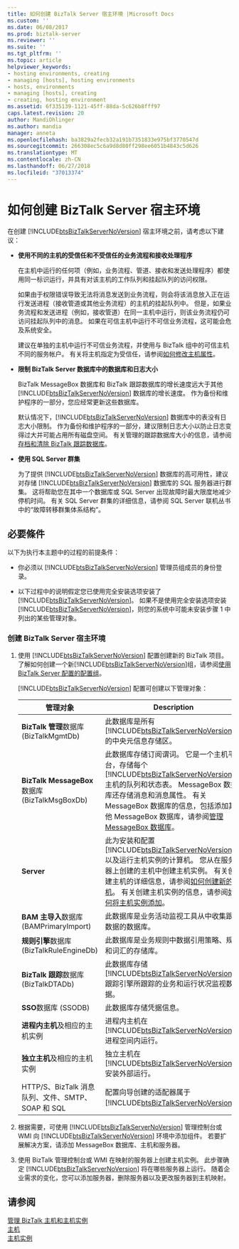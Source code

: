 ```yaml
---
title: 如何创建 BizTalk Server 宿主环境 |Microsoft Docs
ms.custom: ''
ms.date: 06/08/2017
ms.prod: biztalk-server
ms.reviewer: ''
ms.suite: ''
ms.tgt_pltfrm: ''
ms.topic: article
helpviewer_keywords:
- hosting environments, creating
- managing [hosts], hosting environments
- hosts, environments
- managing [hosts], creating
- creating, hosting environment
ms.assetid: 6f335139-1121-45ff-88da-5c626b8fff97
caps.latest.revision: 20
author: MandiOhlinger
ms.author: mandia
manager: anneta
ms.openlocfilehash: ba3829a2fecb32a191b7351833e975bf3770547d
ms.sourcegitcommit: 266308ec5c6a9d8d80ff298ee6051b4843c5d626
ms.translationtype: MT
ms.contentlocale: zh-CN
ms.lasthandoff: 06/27/2018
ms.locfileid: "37013374"
---
```

# <a name="how-to-create-a-biztalk-server-hosting-environment"></a>如何创建 BizTalk Server 宿主环境
在创建 [!INCLUDE[btsBizTalkServerNoVersion](../includes/btsbiztalkservernoversion-md.md)] 宿主环境之前，请考虑以下建议：  

- **使用不同的主机的受信任和不受信任的业务流程和接收处理程序**  

   在主机中运行的任何项（例如，业务流程、管道、接收和发送处理程序）都使用同一标识运行，并具有对该主机的工作队列和挂起队列的访问权限。  

   如果由于权限错误导致无法将消息发送到业务流程，则会将该消息放入正在运行发送进程（接收管道或其他业务流程）的主机的挂起队列中。 但是，如果业务流程和发送进程（例如，接收管道）在同一主机中运行，则该业务流程仍可访问挂起队列中的消息。 如果在可信主机中运行不可信业务流程，这可能会危及系统安全。  

   建议在单独的主机中运行不可信业务流程，并使用与 BizTalk 组中的可信主机不同的服务帐户。 有关将主机指定为受信任，请参阅[如何修改主机属性](../core/how-to-modify-host-properties.md)。  

- **限制 BizTalk Server 数据库中的数据库和日志大小**  

   BizTalk MessageBox 数据库和 BizTalk 跟踪数据库的增长速度远大于其他 [!INCLUDE[btsBizTalkServerNoVersion](../includes/btsbiztalkservernoversion-md.md)] 数据库的增长速度。 作为备份和维护程序的一部分，您应经常更新这些数据库。  

   默认情况下，[!INCLUDE[btsBizTalkServerNoVersion](../includes/btsbiztalkservernoversion-md.md)] 数据库中的表没有日志大小限制。 作为备份和维护程序的一部分，建议限制日志大小以防止日志变得过大并可能占用所有磁盘空间。 有关管理的跟踪数据库大小的信息，请参阅[存档和清除 BizTalk 跟踪数据库](../core/archiving-and-purging-the-biztalk-tracking-database.md)。  

- **使用 SQL Server 群集**  

   为了提供 [!INCLUDE[btsBizTalkServerNoVersion](../includes/btsbiztalkservernoversion-md.md)] 数据库的高可用性，建议对存储 [!INCLUDE[btsBizTalkServerNoVersion](../includes/btsbiztalkservernoversion-md.md)] 数据库的 SQL 服务器进行群集。 这将帮助您在其中一个数据库或 SQL Server 出现故障时最大限度地减少停机时间。 有关 SQL Server 群集的详细信息，请参阅 SQL Server 联机丛书中的“故障转移群集体系结构”。  

## <a name="prerequisites"></a>必要條件  
 以下为执行本主题中的过程的前提条件：  

- 你必须以 [!INCLUDE[btsBizTalkServerNoVersion](../includes/btsbiztalkservernoversion-md.md)] 管理员组成员的身份登录。  

- 以下过程中的说明假定您已使用完全安装选项安装了 [!INCLUDE[btsBizTalkServerNoVersion](../includes/btsbiztalkservernoversion-md.md)]。 如果不是使用完全安装选项安装 [!INCLUDE[btsBizTalkServerNoVersion](../includes/btsbiztalkservernoversion-md.md)]，则您的系统中可能未安装步骤 1 中列出的某些管理对象。  

### <a name="to-create-a-biztalk-server-hosting-environment"></a>创建 BizTalk Server 宿主环境  

1. 使用 [!INCLUDE[btsBizTalkServerNoVersion](../includes/btsbiztalkservernoversion-md.md)] 配置创建新的 BizTalk 项目。 了解如何创建一个新[!INCLUDE[btsBizTalkServerNoVersion](../includes/btsbiztalkservernoversion-md.md)]组，请参阅[使用 BizTalk Server 配置的配置组](http://msdn.microsoft.com/library/16beb7bb-091c-4056-8622-cc79c95186e9)。  

    [!INCLUDE[btsBizTalkServerNoVersion](../includes/btsbiztalkservernoversion-md.md)] 配置可创建以下管理对象：  


   |                   管理对象                    |                                                                                                                                                                                                                                       Description                                                                                                                                                                                                                                       |
   |------------------------------------------------------------|-----------------------------------------------------------------------------------------------------------------------------------------------------------------------------------------------------------------------------------------------------------------------------------------------------------------------------------------------------------------------------------------------------------------------------------------------------------------------------------------|
   |      **BizTalk 管理**数据库 (BizTalkMgmtDb)       |                                                                                                                                                                    此数据库是所有 [!INCLUDE[btsBizTalkServerNoVersion](../includes/btsbiztalkservernoversion-md.md)] 的中央元信息存储区。                                                                                                                                                                     |
   |     **BizTalk MessageBox**数据库 (BizTalkMsgBoxDb)      |           此数据库存储订阅谓词。 它是一个主机平台，存储每个 [!INCLUDE[btsBizTalkServerNoVersion](../includes/btsbiztalkservernoversion-md.md)] 主机的队列和状态表。 MessageBox 数据库还存储消息和消息属性。 有关 MessageBox 数据库的信息，包括添加其他 MessageBox 数据库，请参阅[管理 MessageBox 数据库](../core/managing-messagebox-databases.md)。           |
   |                         **Server**                         | 此为安装和配置 [!INCLUDE[btsBizTalkServerNoVersion](../includes/btsbiztalkservernoversion-md.md)] 以及运行主机实例的计算机。 您从在服务器上创建的主机中创建主机实例。 有关创建主机的详细信息，请参阅[如何创建新的主机](../core/how-to-create-a-new-host.md)。 有关创建主机实例的信息，请参阅[如何将主机实例添加](../core/how-to-add-a-host-instance.md)。 |
   |     **BAM 主导入**数据库 (BAMPrimaryImport)     |                                                                                                                                                                                                此数据库是业务活动监视工具从中收集跟踪数据的数据库。                                                                                                                                                                                                 |
   |       **规则引擎**数据库 (BizTalkRuleEngineDb)       |                                                                                                                                                                                       此数据库是业务规则中数据引用策略、规则和词汇的存储库。                                                                                                                                                                                        |
   |        **BizTalk 跟踪**数据库 (BizTalkDTADb)        |                                                                                                                                                       此数据库存储 [!INCLUDE[btsBizTalkServerNoVersion](../includes/btsbiztalkservernoversion-md.md)] 跟踪引擎所跟踪的业务和运行状况监视数据。                                                                                                                                                       |
   |                  **SSO**数据库 (SSODB)                  |                                                                                                                                                                                                                      此数据库存储凭据信息。                                                                                                                                                                                                                       |
   |   **进程内主机**及相应的主机实例    |                                                                                                                                                                        进程内主机在 [!INCLUDE[btsBizTalkServerNoVersion](../includes/btsbiztalkservernoversion-md.md)] 进程空间内运行。                                                                                                                                                                        |
   |    **独立主机**及相应的主机实例     |                                                                                                                                                                       独立主机在 [!INCLUDE[btsBizTalkServerNoVersion](../includes/btsbiztalkservernoversion-md.md)] 安装外部运行。                                                                                                                                                                        |
   | HTTP/S、BizTalk 消息队列、文件、SMTP、SOAP 和 SQL |                                                                                                                                                                   配置向导创建的适配器属于[!INCLUDE[btsBizTalkServerNoVersion](../includes/btsbiztalkservernoversion-md.md)]。                                                                                                                                                                    |


2. 根据需要，可使用 [!INCLUDE[btsBizTalkServerNoVersion](../includes/btsbiztalkservernoversion-md.md)] 管理控制台或 WMI 向 [!INCLUDE[btsBizTalkServerNoVersion](../includes/btsbiztalkservernoversion-md.md)] 环境中添加组件。 若要扩展解决方案，请添加 MessageBox 数据库、主机和服务器。  

3. 使用 BizTalk 管理控制台或 WMI 在映射的服务器上创建主机实例。 此步骤确定 [!INCLUDE[btsBizTalkServerNoVersion](../includes/btsbiztalkservernoversion-md.md)] 将在哪些服务器上运行。 随着企业需求的变化，您可以添加服务器，删除服务器以及更改服务器到主机映射。  

## <a name="see-also"></a>请参阅  
 [管理 BizTalk 主机和主机实例](../core/managing-biztalk-hosts-and-host-instances.md)   
 [主机](../core/hosts.md)   
 [主机实例](../core/host-instances.md)